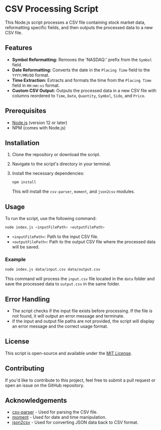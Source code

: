 
# CSV Processing Script

This Node.js script processes a CSV file containing stock market data, reformatting specific fields, and then outputs the processed data to a new CSV file.

## Features

- **Symbol Reformatting:** Removes the 'NASDAQ:' prefix from the `Symbol` field.
- **Date Reformatting:** Converts the date in the `Placing Time` field to the `YYYY/MM/DD` format.
- **Time Extraction:** Extracts and formats the time from the `Placing Time` field in `HH:mm:ss` format.
- **Custom CSV Output:** Outputs the processed data in a new CSV file with columns reordered to `Time`, `Date`, `Quantity`, `Symbol`, `Side`, and `Price`.

## Prerequisites

- [Node.js](https://nodejs.org/) (version 12 or later)
- NPM (comes with Node.js)

## Installation

1. Clone the repository or download the script.
2. Navigate to the script's directory in your terminal.
3. Install the necessary dependencies:

   ```bash
   npm install
   ```

   This will install the `csv-parser`, `moment`, and `json2csv` modules.

## Usage

To run the script, use the following command:

```bash
node index.js <inputFilePath> <outputFilePath>
```

- `<inputFilePath>`: Path to the input CSV file.
- `<outputFilePath>`: Path to the output CSV file where the processed data will be saved.

### Example

```bash
node index.js data/input.csv data/output.csv
```

This command will process the `input.csv` file located in the `data` folder and save the processed data to `output.csv` in the same folder.

## Error Handling

- The script checks if the input file exists before processing. If the file is not found, it will output an error message and terminate.
- If the input and output file paths are not provided, the script will display an error message and the correct usage format.

## License

This script is open-source and available under the [MIT License](LICENSE).

## Contributing

If you'd like to contribute to this project, feel free to submit a pull request or open an issue on the GitHub repository.

## Acknowledgements

- [csv-parser](https://www.npmjs.com/package/csv-parser) - Used for parsing the CSV file.
- [moment](https://www.npmjs.com/package/moment) - Used for date and time manipulation.
- [json2csv](https://www.npmjs.com/package/json2csv) - Used for converting JSON data back to CSV format.
